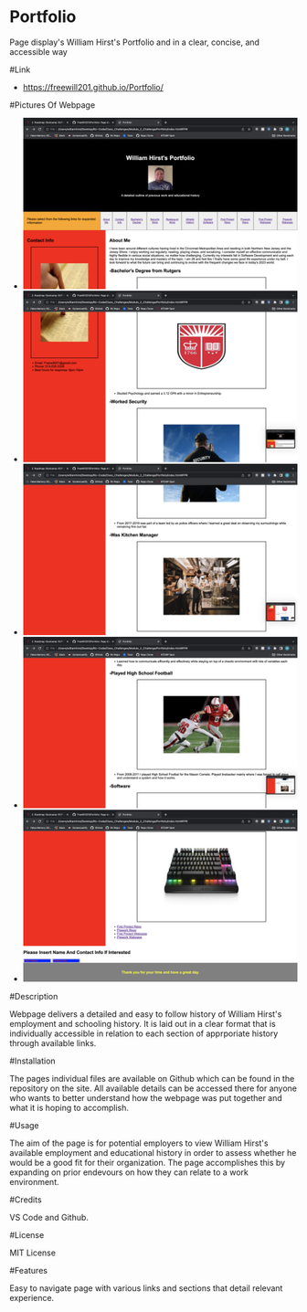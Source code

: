 # Portfolio

Page display's William Hirst's Portfolio and in a clear, concise, and accessible way

#Link

- https://freewill201.github.io/Portfolio/

#Pictures Of Webpage 

- ![ Picture Of Top Of Webpage]( /Assets/images/Screenshot%202023-01-14%20at%2011.11.39%20PM.png "Top Of Webpage")
- ![ Picture Of Top Center Of Webpage](/Assets/images/Screenshot%202023-01-14%20at%2011.11.45%20PM.png "Top Center Of Webpage") 
- ![ Picture Of Center Of Webpage](/Assets/images/Screenshot%202023-01-14%20at%2011.11.50%20PM.png "Center Of Webpage") 
- ![ Picture Of Bottom Center Of Webpage](/Assets/images/Screenshot%202023-01-14%20at%2011.11.55%20PM.png "Bottom Center Of Webpage") 
- ![ Picture Of Bottom Of Webpage](/Assets/images/Screenshot%202023-01-14%20at%2011.12.02%20PM.png "Bottom Of Webpage") 



#Description

Webpage delivers a detailed and easy to follow history of William Hirst's employment and schooling history. It is laid out in a clear format that is individually accessible in relation to each section of apprporiate history through available links. 

#Installation

The pages individual files are available on Github which can be found in the repository on the site. All available details can be accessed there for anyone who wants to better understand how the webpage was put together and what it is hoping to accomplish. 

#Usage 

The aim of the page is for potential employers to view William Hirst's available employment and educational history in order to assess whether he would be a good fit for their organization. The page accomplishes this by expanding on prior endevours on how they can relate to a work environment. 

#Credits

VS Code and Github.

#License

MIT License

#Features

Easy to navigate page with various links and sections that detail relevant experience.
